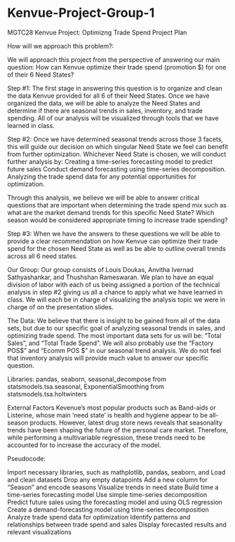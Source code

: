 # Kenvue-Project-Group-1
MGTC28 Kenvue Project: Optimizng Trade Spend
Project Plan

How will we approach this problem?:

We will approach this project from the perspective of answering our main question: How can Kenvue optimize their trade spend (promotion $) for one of their 6 Need States? 

Step #1: The first stage in answering this question is to organize and clean the data Kenvue provided for all 6 of their Need States. Once we have organized the data, we will be able to analyze the Need States and determine if there are seasonal trends in sales, inventory, and trade spending. All of our analysis will be visualized through tools that we have learned in class. 

Step #2: Once we have determined seasonal trends across those 3 facets, this will guide our decision on which singular Need State we feel can benefit from further optimization. Whichever Need State is chosen, we will conduct further analysis by:
Creating a time-series forecasting model to predict future sales
Conduct demand forecasting using time-series decomposition. 
Analyzing the trade spend data for any potential opportunities for optimization. 

Through this analysis, we believe we will be able to answer critical questions that are important when determining the trade spend mix such as what are the market demand trends for this specific Need State? Which season would be considered appropriate timing to increase trade spending? 

Step #3: When we have the answers to these questions we will be able to provide a clear recommendation on how Kenvue can optimize their trade spend for the chosen Need State as well as be able to outline overall trends across all 6 need states. 

Our Group: Our group consists of Louis Doukas, Anvitha Ivernad Sathyashankar, and Thushshan Rameswaran. We plan to have an equal division of labor with each of us being assigned a portion of the technical analysis in step #2 giving us all a chance to apply what we have learned in class. We will each be in charge of visualizing the analysis topic we were in charge of on the presentation slides.

The Data: We believe that there is insight to be gained from all of the data sets, but due to our specific goal of analyzing seasonal trends in sales, and optimizing trade spend. The most important data sets for us will be: “Total Sales”, and “Total Trade Spend”. We will also probably use the “Factory POS$” and “Ecomm POS $” in our seasonal trend analysis. We do not feel that inventory analysis will provide much value to answer our specific question.

Libraries: pandas, seaborn, seasonal_decompose from statsmodels.tsa.seasonal, ExponentialSmoothing from statsmodels.tsa.holtwinters


External Factors
Kevenue’s most popular products such as Band-aids or Listerine, whose main ‘need state’ is health and hygiene appear to be all-season products. However, latest drug store news reveals that seasonality trends have been shaping the future of the personal care market. Therefore, while performing a multivariable regression, these trends need to be accounted for to increase the accuracy of the model. 


Pseudocode:

Import necessary libraries, such as mathplotlib, pandas, seaborn, and
Load and clean datasets
Drop any empty datapoints
Add a new column for “Season” and encode seasons
Visualize trends in need state 
Build time a time-series forecasting model
Use simple time-series decomposition 
Predict future sales using the forecasting model and using OLS regression
Create a demand-forecasting model using time-series decomposition
Analyze trade spend data for optimization 
Identify patterns and relationships between trade spend and sales
Display forecasted results and relevant visualizations
